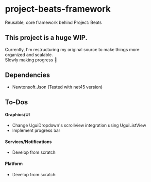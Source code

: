 # project-beats-framework
Reusable, core framework behind Project: Beats
  
## This project is a huge WIP.
Currently, I'm restructuring my original source to make things more organized and scalable.  
Slowly making progress 🧩

## Dependencies
- Newtonsoft.Json (Tested with net45 version)

## To-Dos
#### Graphics/UI
- Change UguiDropdown's scrollview integration using UguiListView
- Implement progress bar
#### Services/Notifications
- Develop from scratch
#### Platform
- Develop from scratch